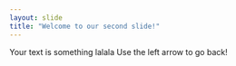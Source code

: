 ```yaml
---
layout: slide
title: "Welcome to our second slide!"
---
```

Your text is something lalala
Use the left arrow to go back!
